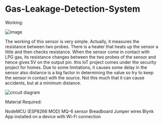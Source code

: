 # Gas-Leakage-Detection-System

Working:

![image](https://user-images.githubusercontent.com/84971685/235320341-65db89dc-76d1-4103-881e-49252bb3eb96.jpg)



The working of this sensor is very simple. Actually,
it measures the resistance between two probes.
There is a heater that heats up the sensor a little and then checks resistance.
When the sensor come in contact with LPG gas, its resistance changes between the two probes of the sensor and hence gives 5V on the output pin. 
this IoT project comes under the security project for homes.
Due to some limitations,
it causes some delay in the sensor also distance is a big factor in determining the value so try to keep the sensor in contact with the source. Not this much that it can cause accidents, but at a minimum distance.

![circuit diagram](https://user-images.githubusercontent.com/84971685/235320370-af179f5a-5f94-4aca-a63f-8e836f1e8086.jpg)

Material Required:


NodeMCU (ESP8266 MOD)
MQ-6 sensor
Breadboard
Jumper wires
Blynk App installed on a device with Wi-Fi connection
